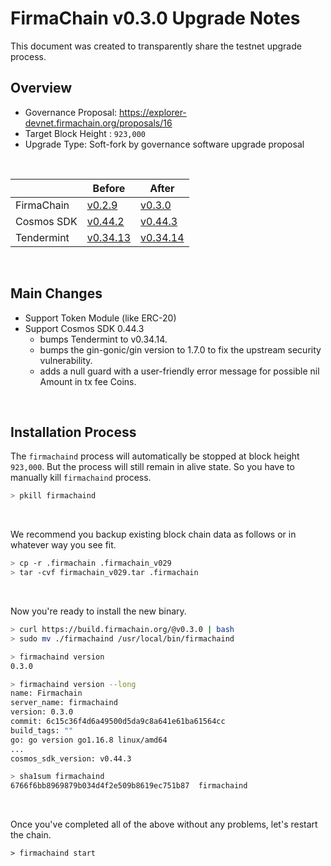 # FirmaChain v0.3.0 Upgrade Notes

This document was created to transparently share the testnet upgrade process.

## Overview

- Governance Proposal: https://explorer-devnet.firmachain.org/proposals/16
- Target Block Height : `923,000`
- Upgrade Type: Soft-fork by governance software upgrade proposal

</br>

| |Before|After|
|--------|-----------|-----------|
|FirmaChain|[v0.2.9](https://github.com/firmachain/firmachain/releases/tag/v0.2.9)|[v0.3.0](https://github.com/firmachain/firmachain/releases/tag/v0.3.0)|
|Cosmos SDK|[v0.44.2](https://github.com/cosmos/cosmos-sdk/releases/tag/v0.44.2)|[v0.44.3](https://github.com/cosmos/cosmos-sdk/releases/tag/v0.44.3)|
|Tendermint|[v0.34.13](https://github.com/tendermint/tendermint/releases/tag/v0.34.13)|[v0.34.14](https://github.com/tendermint/tendermint/releases/tag/v0.34.14)|


</br>

## Main Changes

- Support Token Module (like ERC-20)
- Support Cosmos SDK 0.44.3
  - bumps Tendermint to v0.34.14.
  - bumps the gin-gonic/gin version to 1.7.0 to fix the upstream security vulnerability.
  - adds a null guard with a user-friendly error message for possible nil Amount in tx fee Coins.


</br>

## Installation Process

 The `firmachaind` process will automatically be stopped at block height `923,000`. But the process will still remain in alive state. So you have to manually kill `firmachaind` process.

```bash
> pkill firmachaind
```

</br>

We recommend you backup existing block chain data as follows or in whatever way you see fit. 
```bash
> cp -r .firmachain .firmachain_v029
> tar -cvf firmachain_v029.tar .firmachain
```

</br>

Now you're ready to install the new binary.

```bash
> curl https://build.firmachain.org/@v0.3.0 | bash
> sudo mv ./firmachaind /usr/local/bin/firmachaind

> firmachaind version
0.3.0

> firmachaind version --long
name: Firmachain
server_name: firmachaind
version: 0.3.0
commit: 6c15c36f4d6a49500d5da9c8a641e61ba61564cc
build_tags: ""
go: go version go1.16.8 linux/amd64
...
cosmos_sdk_version: v0.44.3

> sha1sum firmachaind
6766f6bb8969879b034d4f2e509b8619ec751b87  firmachaind
```

</br>

Once you've completed all of the above without any problems, let's restart the chain.

```
> firmachaind start
```

